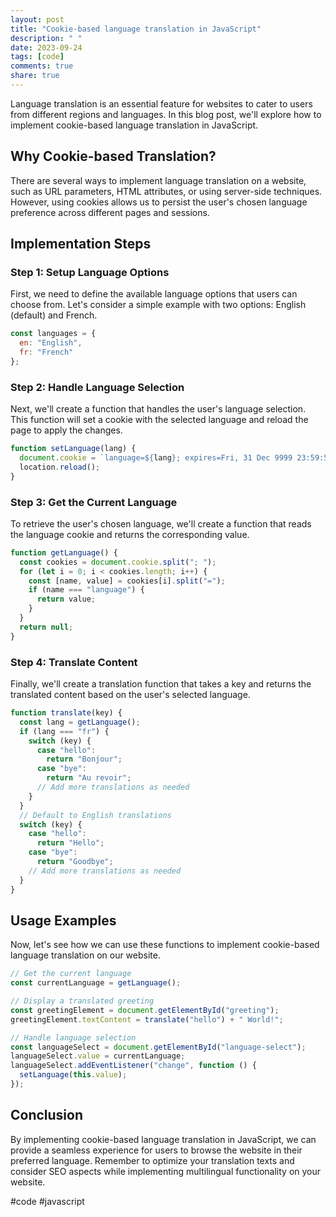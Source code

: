 ```yaml
---
layout: post
title: "Cookie-based language translation in JavaScript"
description: " "
date: 2023-09-24
tags: [code]
comments: true
share: true
---
```


Language translation is an essential feature for websites to cater to users from different regions and languages. In this blog post, we'll explore how to implement cookie-based language translation in JavaScript.

## Why Cookie-based Translation?

There are several ways to implement language translation on a website, such as URL parameters, HTML attributes, or using server-side techniques. However, using cookies allows us to persist the user's chosen language preference across different pages and sessions.

## Implementation Steps

### Step 1: Setup Language Options

First, we need to define the available language options that users can choose from. Let's consider a simple example with two options: English (default) and French.

```javascript
const languages = {
  en: "English",
  fr: "French"
};
```

### Step 2: Handle Language Selection

Next, we'll create a function that handles the user's language selection. This function will set a cookie with the selected language and reload the page to apply the changes.

```javascript
function setLanguage(lang) {
  document.cookie = `language=${lang}; expires=Fri, 31 Dec 9999 23:59:59 GMT; path=/`;
  location.reload();
}
```

### Step 3: Get the Current Language

To retrieve the user's chosen language, we'll create a function that reads the language cookie and returns the corresponding value.

```javascript
function getLanguage() {
  const cookies = document.cookie.split("; ");
  for (let i = 0; i < cookies.length; i++) {
    const [name, value] = cookies[i].split("=");
    if (name === "language") {
      return value;
    }
  }
  return null;
}
```

### Step 4: Translate Content

Finally, we'll create a translation function that takes a key and returns the translated content based on the user's selected language.

```javascript
function translate(key) {
  const lang = getLanguage();
  if (lang === "fr") {
    switch (key) {
      case "hello":
        return "Bonjour";
      case "bye":
        return "Au revoir";
      // Add more translations as needed
    }
  }
  // Default to English translations
  switch (key) {
    case "hello":
      return "Hello";
    case "bye":
      return "Goodbye";
    // Add more translations as needed
  }
}
```

## Usage Examples

Now, let's see how we can use these functions to implement cookie-based language translation on our website.

```javascript
// Get the current language
const currentLanguage = getLanguage();

// Display a translated greeting
const greetingElement = document.getElementById("greeting");
greetingElement.textContent = translate("hello") + " World!";

// Handle language selection
const languageSelect = document.getElementById("language-select");
languageSelect.value = currentLanguage;
languageSelect.addEventListener("change", function () {
  setLanguage(this.value);
});
```

## Conclusion

By implementing cookie-based language translation in JavaScript, we can provide a seamless experience for users to browse the website in their preferred language. Remember to optimize your translation texts and consider SEO aspects while implementing multilingual functionality on your website.

#code #javascript